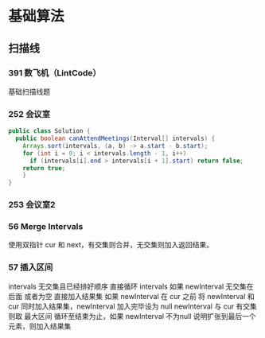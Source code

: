 # 基础算法

## 扫描线

### 391 数飞机（LintCode）
基础扫描线题

### 252 会议室

~~~java
public class Solution {
  public boolean canAttendMeetings(Interval[] intervals) {
    Arrays.sort(intervals, (a, b) -> a.start - b.start);
    for (int i = 0; i < intervals.length - 1, i++)
      if (intervals[i].end > intervals[i + 1].start) return false;
    return true;
	}
}
~~~

### 253 会议室2

### 56 Merge Intervals
使用双指针 cur 和 next，有交集则合并，无交集则加入返回结果。

### 57 插入区间
intervals 无交集且已经排好顺序
直接循环 intervals 如果 newInterval 无交集在后面 或者为空 直接加入结果集
如果 newInterval 在 cur 之前 将 newInterval 和 cur 同时加入结果集，newInterval 加入完毕设为 null
newInterval 与 cur 有交集则取 最大区间
循环至结束为止，如果 newInterval 不为null 说明扩张到最后一个元素，则加入结果集
